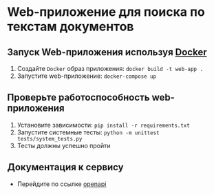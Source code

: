 # Web-приложение для поиска по текстам документов

## Запуск Web-приложения используя [Docker](https://www.docker.com/)
1. Cоздайте `Docker` образ приложения: `docker build -t web-app .`
1. Запустите web-приложение: `docker-compose up`

## Проверьте работоспособность web-приложения
1. Установите зависимости: `pip install -r requirements.txt`
1. Запустите системные тесты: `python -m unittest tests/system_tests.py`
1. Тесты должны успешно пройти

## Документация к сервису
- Перейдите по ссылке [openapi](http://localhost:8000/docs)